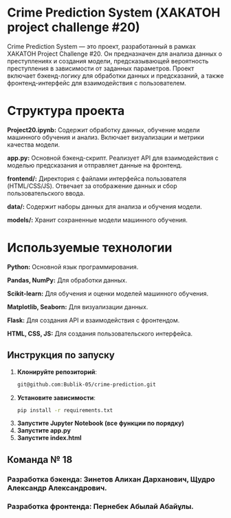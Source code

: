 # Crime Prediction System (ХАКАТОН project challenge #20)
Crime Prediction System — это проект, разработанный в рамках ХАКАТОН Project Challenge #20. Он предназначен для анализа данных о преступлениях и создания модели, предсказывающей вероятность преступления в зависимости от заданных параметров. Проект включает бэкенд-логику для обработки данных и предсказаний, а также фронтенд-интерфейс для взаимодействия с пользователем.


# Структура проекта
 **Project20.ipynb:**
Содержит обработку данных, обучение модели машинного обучения и анализ. Включает визуализации и метрики качества модели.

**app.py:**
Основной бэкенд-скрипт. Реализует API для взаимодействия с моделью предсказания и отправляет данные на фронтенд.

**frontend/:**
Директория с файлами интерфейса пользователя (HTML/CSS/JS). Отвечает за отображение данных и сбор пользовательского ввода.

**data/:**
Содержит наборы данных для анализа и обучения модели.

**models/:**
Хранит сохраненные модели машинного обучения.


# Используемые технологии
**Python:** 
Основной язык программирования.

**Pandas, NumPy:** 
Для обработки данных.

**Scikit-learn:** 
Для обучения и оценки моделей машинного обучения.

**Matplotlib, Seaborn:** 
Для визуализации данных.

**Flask:** 
Для создания API и взаимодействия с фронтендом.

**HTML, CSS, JS:**
Для создания пользовательского интерфейса.


## Инструкция по запуску

1. **Клонируйте репозиторий**:
   ```bash
   git@github.com:Bublik-05/crime-prediction.git

2. **Установите зависимости**:
   ```bash
   pip install -r requirements.txt
3. **Запустите Jupyter Notebook (все функции по порядку)**
4. **Запустите app.py**
5. **Запустите index.html**



## Команда № 18
### Paзработка бэкенда: Зинетов Алихан Дарханович, Щудро Александр Александрович.
### Разработка фронтенда: Пернебек Абылай Абайұлы.




